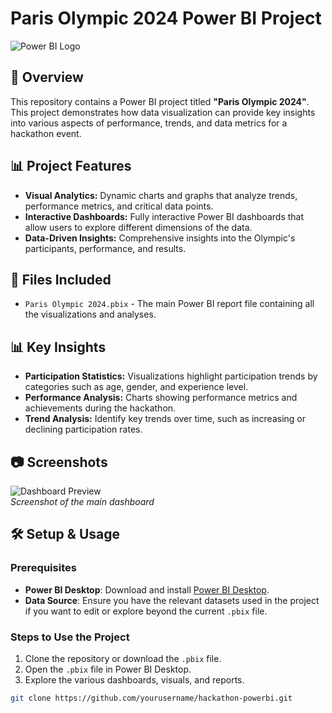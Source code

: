 # Paris Olympic 2024 Power BI Project

![Power BI Logo](https://img.shields.io/badge/Power%20BI-Dashboard-yellow?style=flat-square&logo=powerbi)

## 📝 Overview

This repository contains a Power BI project titled **"Paris Olympic 2024"**. This project demonstrates how data visualization can provide key insights into various aspects of performance, trends, and data metrics for a hackathon event.

## 📊 Project Features

- **Visual Analytics:** Dynamic charts and graphs that analyze trends, performance metrics, and critical data points.
- **Interactive Dashboards:** Fully interactive Power BI dashboards that allow users to explore different dimensions of the data.
- **Data-Driven Insights:** Comprehensive insights into the Olympic's participants, performance, and results.

## 📁 Files Included

- `Paris Olympic 2024.pbix` - The main Power BI report file containing all the visualizations and analyses.
  
## 📊 Key Insights

- **Participation Statistics:** Visualizations highlight participation trends by categories such as age, gender, and experience level.
- **Performance Analysis:** Charts showing performance metrics and achievements during the hackathon.
- **Trend Analysis:** Identify key trends over time, such as increasing or declining participation rates.

## 📷 Screenshots

![Dashboard Preview](https://docs.google.com/drawings/d/1IFeQmmZtCxbbH7yJzifaBl3whCSg9Rf2kaCKDjCfUXs/pub?w=960&h=720)  
*Screenshot of the main dashboard*

## 🛠️ Setup & Usage

### Prerequisites

- **Power BI Desktop**: Download and install [Power BI Desktop](https://powerbi.microsoft.com/en-us/desktop/).
- **Data Source**: Ensure you have the relevant datasets used in the project if you want to edit or explore beyond the current `.pbix` file.

### Steps to Use the Project

1. Clone the repository or download the `.pbix` file.
2. Open the `.pbix` file in Power BI Desktop.
3. Explore the various dashboards, visuals, and reports.

```bash
git clone https://github.com/yourusername/hackathon-powerbi.git
